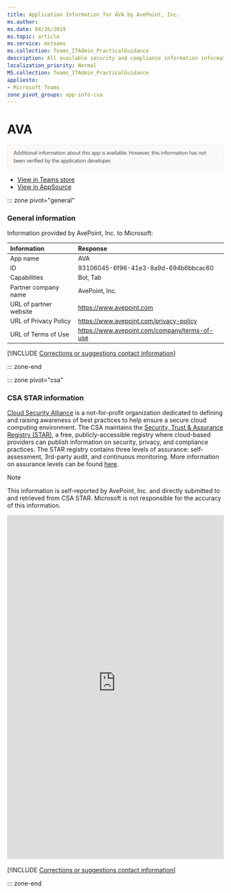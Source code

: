 ```yaml
---
title: Application Information for AVA by AvePoint, Inc.
ms.author: 
ms.date: 04/26/2019
ms.topic: article
ms.service: msteams
ms.collection: Teams_ITAdmin_PracticalGuidance
description: All available security and compliance information information for AVA, its data handling policies, its Microsoft Cloud App Security app catalog information, and security/compliance information in the CSA STAR registry.
localization_priority: Normal
MS.collection: Teams_ITAdmin_PracticalGuidance
appliesto:
- Microsoft Teams
zone_pivot_groups: app-info-csa
---
```

# AVA

<p></p><img alt="Non-attested image" src="./images/unattested.png" width="650"/>

* <a href="https://teams.microsoft.com/l/app/93106045-6f96-41e3-8a9d-694b6bbcac60" target="_blank">View in Teams store</a>
* <a href="https://appsource.microsoft.com/en-us/product/office/WA104381883" target="_blank">View in AppSource</a>

::: zone pivot="general"

### General information

Information provided by AvePoint, Inc. to Microsoft:

| **Information** | **Response** |
|:----------------|:-------------|
| App name | AVA |
| ID | 93106045-6f96-41e3-8a9d-694b6bbcac60 |
| Capabilities | Bot, Tab |
| Partner company name | AvePoint, Inc. |
| URL of partner website | <https://www.avepoint.com> |
| URL of Privacy Policy | <https://www.avepoint.com/privacy-policy> |
| URL of Terms of Use | <https://www.avepoint.com/company/terms-of-use> |

 [!INCLUDE [Corrections or suggestions contact information](./includes/corrections-or-suggestions.md)]

::: zone-end



::: zone pivot="csa"

### CSA STAR information

[Cloud Security Alliance](https://cloudsecurityalliance.org/about/) is a not-for-profit organization dedicated to defining and raising awareness of best practices to help ensure a secure cloud computing environment. The CSA maintains the [Security, Trust & Assurance Registry (STAR)](https://cloudsecurityalliance.org/star/), a free, publicly-accessible registry where cloud-based providers can publish information on security, privacy, and compliance practices. The STAR registry contains three levels of assurance: self-assessment, 3rd-party audit, and continuous monitoring. More information on assurance levels can be found [here](https://cloudsecurityalliance.org/star/#_overview).

> [!NOTE]
> This information is self-reported by AvePoint, Inc. and directly submitted to and retrieved from CSA STAR. Microsoft is not responsible for the accuracy of this information.

<iframe height='798' scrolling='yes' title='Microsoft Teams App Information: CSA STAR' src='https://66eac45ba2a0418f9cfa290fcad4072b.codepen.website/#/details/27/AvePoint Online Services' frameborder='no' style='width: 100%;'></iframe>

[!INCLUDE [Corrections or suggestions contact information](./includes/corrections-or-suggestions.md)]

::: zone-end
